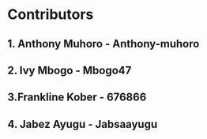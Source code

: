 # Contributors

## 1. Anthony Muhoro - Anthony-muhoro

## 2. Ivy Mbogo - Mbogo47

## 3.Frankline Kober - 676866

## 4. Jabez Ayugu - Jabsaayugu
